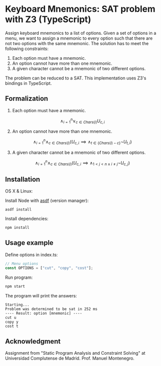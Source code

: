 # Keyboard Mnemonics: SAT problem with Z3 (TypeScript)

Assign keyboard mnemonics to a list of options. Given a set of options in a menu, we want to assign
a mnemonic to every option such that there are not two options with the same mnemonic. The solution
has to meet the following constraints:

1. Each option must have a mnemonic.
2. An option cannot have more than one mnemonic.
3. A given character cannot be a mnemonic of two different options.

The problem can be reduced to a SAT. This implementation uses Z3's bindings in TypeScript.

## Formalization

1. Each option must have a mnemonic.

$$
  \land_{i = 1}^n \lor_{c \in Chars(i)} U_{c,i}
$$

2. An option cannot have more than one mnemonic.

$$
  \land_{i = 1}^n \land_{c \in Chars(i)} (U_{c,i} \implies \land_{t \in \{Chars(i) - c\}} \lnot U_{t,i})
$$

3. A given character cannot be a mnemonic of two different options.

$$
  \land_{i = 1}^n \land_{c \in Chars(i)} (U_{c,i} \implies \land_{1 < j < n \land i \neq j} \lnot U_{c,j})
$$

## Installation

OS X & Linux:

Install Node with [asdf](https://github.com/asdf-vm/asdf-nodejs) (version manager):

```
asdf install
```

Install dependencies:

```sh
npm install
```

## Usage example

Define options in index.ts:

```ts
// Menu options
const OPTIONS = ["cut", "copy", "cost"];
```

Run program:

```sh
npm start
```

The program will print the answers:

```
Starting...
Problem was determined to be sat in 252 ms
---- Result: option [mnemonic] ----
cut u
copy y
cost t
```

## Acknowledgment

Assignment from "Static Program Analysis and Constraint Solving" at Universidad Complutense de Madrid. Prof. Manuel Montenegro.
